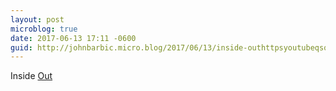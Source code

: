 ```yaml
---
layout: post
microblog: true
date: 2017-06-13 17:11 -0600
guid: http://johnbarbic.micro.blog/2017/06/13/inside-outhttpsyoutubeqsotqzhpg.html
---
```

Inside [Out](https://youtu.be/QSOt3Qzhp1g)
